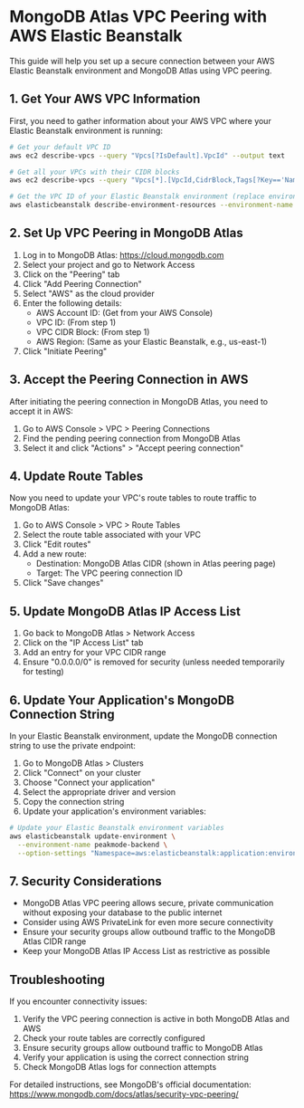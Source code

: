 # MongoDB Atlas VPC Peering with AWS Elastic Beanstalk

This guide will help you set up a secure connection between your AWS Elastic Beanstalk environment and MongoDB Atlas using VPC peering.

## 1. Get Your AWS VPC Information

First, you need to gather information about your AWS VPC where your Elastic Beanstalk environment is running:

```bash
# Get your default VPC ID
aws ec2 describe-vpcs --query "Vpcs[?IsDefault].VpcId" --output text

# Get all your VPCs with their CIDR blocks
aws ec2 describe-vpcs --query "Vpcs[*].[VpcId,CidrBlock,Tags[?Key=='Name'].Value|[0]]" --output table

# Get the VPC ID of your Elastic Beanstalk environment (replace environment-name)
aws elasticbeanstalk describe-environment-resources --environment-name peakmode-backend --query "EnvironmentResources.Instances[0].Id" --output text | xargs aws ec2 describe-instances --instance-ids --query "Reservations[0].Instances[0].VpcId" --output text
```

## 2. Set Up VPC Peering in MongoDB Atlas

1. Log in to MongoDB Atlas: https://cloud.mongodb.com
2. Select your project and go to Network Access
3. Click on the "Peering" tab
4. Click "Add Peering Connection"
5. Select "AWS" as the cloud provider
6. Enter the following details:
   - AWS Account ID: (Get from your AWS Console)
   - VPC ID: (From step 1)
   - VPC CIDR Block: (From step 1)
   - AWS Region: (Same as your Elastic Beanstalk, e.g., us-east-1)
7. Click "Initiate Peering"

## 3. Accept the Peering Connection in AWS

After initiating the peering connection in MongoDB Atlas, you need to accept it in AWS:

1. Go to AWS Console > VPC > Peering Connections
2. Find the pending peering connection from MongoDB Atlas
3. Select it and click "Actions" > "Accept peering connection"

## 4. Update Route Tables

Now you need to update your VPC's route tables to route traffic to MongoDB Atlas:

1. Go to AWS Console > VPC > Route Tables
2. Select the route table associated with your VPC
3. Click "Edit routes"
4. Add a new route:
   - Destination: MongoDB Atlas CIDR (shown in Atlas peering page)
   - Target: The VPC peering connection ID
5. Click "Save changes"

## 5. Update MongoDB Atlas IP Access List

1. Go back to MongoDB Atlas > Network Access
2. Click on the "IP Access List" tab
3. Add an entry for your VPC CIDR range
4. Ensure "0.0.0.0/0" is removed for security (unless needed temporarily for testing)

## 6. Update Your Application's MongoDB Connection String

In your Elastic Beanstalk environment, update the MongoDB connection string to use the private endpoint:

1. Go to MongoDB Atlas > Clusters
2. Click "Connect" on your cluster
3. Choose "Connect your application"
4. Select the appropriate driver and version
5. Copy the connection string
6. Update your application's environment variables:

```bash
# Update your Elastic Beanstalk environment variables
aws elasticbeanstalk update-environment \
  --environment-name peakmode-backend \
  --option-settings "Namespace=aws:elasticbeanstalk:application:environment,OptionName=MONGODB_URI,Value=your_connection_string_here"
```

## 7. Security Considerations

- MongoDB Atlas VPC peering allows secure, private communication without exposing your database to the public internet
- Consider using AWS PrivateLink for even more secure connectivity
- Ensure your security groups allow outbound traffic to the MongoDB Atlas CIDR range
- Keep your MongoDB Atlas IP Access List as restrictive as possible

## Troubleshooting

If you encounter connectivity issues:

1. Verify the VPC peering connection is active in both MongoDB Atlas and AWS
2. Check your route tables are correctly configured
3. Ensure security groups allow outbound traffic to MongoDB Atlas
4. Verify your application is using the correct connection string
5. Check MongoDB Atlas logs for connection attempts

For detailed instructions, see MongoDB's official documentation: https://www.mongodb.com/docs/atlas/security-vpc-peering/ 